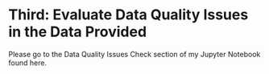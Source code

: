 # Third: Evaluate Data Quality Issues in the Data Provided

Please go to the Data Quality Issues Check section of my Jupyter Notebook found here. 
 
